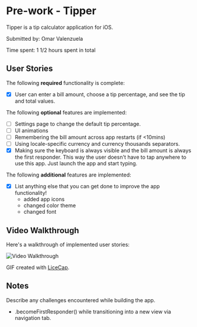# Pre-work - Tipper

Tipper is a tip calculator application for iOS.

Submitted by: Omar Valenzuela

Time spent: 1 1/2 hours spent in total

## User Stories

The following **required** functionality is complete:

* [x] User can enter a bill amount, choose a tip percentage, and see the tip and total values.

The following **optional** features are implemented:
* [ ] Settings page to change the default tip percentage.
* [ ] UI animations
* [ ] Remembering the bill amount across app restarts (if <10mins)
* [ ] Using locale-specific currency and currency thousands separators.
* [x] Making sure the keyboard is always visible and the bill amount is always the first responder. This way the user doesn't have to tap anywhere to use this app. Just launch the app and start typing.

The following **additional** features are implemented:

- [x] List anything else that you can get done to improve the app functionality!
    - added app icons
    - changed color theme
    - changed font

## Video Walkthrough 

Here's a walkthrough of implemented user stories:

<img src= "https://imgur.com/a/JEMk9Dy" title='Video Walkthrough' width='' alt='Video Walkthrough' />

GIF created with [LiceCap](http://www.cockos.com/licecap/).

## Notes

Describe any challenges encountered while building the app.
- .becomeFirstResponder() while transitioning into a new view via navigation tab. 
